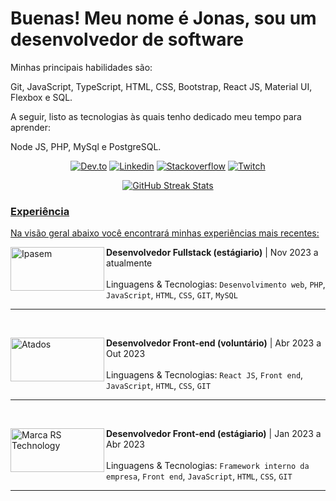  # Buenas! Meu nome é Jonas, sou um desenvolvedor de software

<p>
Minhas principais habilidades são:
 
Git, JavaScript, TypeScript, HTML, CSS, Bootstrap, React JS, Material UI, Flexbox e SQL.

A seguir, listo as tecnologias às quais tenho dedicado meu tempo para aprender:

Node JS, PHP, MySql e PostgreSQL.

</p>

<div align="center"> 
 
 <a href="https://dev.to/jonasamilton" target="_blank"><img src="https://img.shields.io/badge/dev.to-0A0A0A?style=for-the-flat&logo=dev.to&logoColor=white" alt="Dev.to" /></a>
  <a href="https://www.linkedin.com/in/jonas-ag-silva/" target="_blank"><img src="https://img.shields.io/badge/LinkedIn-blue?style=flat&logo=linkedin&labelColor=blue" alt="Linkedin" /></a>
 <a href="https://stackoverflow.com/users/20708881/jonas-silva" target="_blank"><img src="https://img.shields.io/badge/Stack_Overflow-FE7A16?style=for-the-flat&logo=stack-overflow&logoColor=white" alt="Stackoverflow" /></a>
  <a href="https://www.twitch.tv/techjonas" target="_blank"><img src="https://img.shields.io/badge/Twitch-9146FF?style=for-the-flat&logo=twitch&logoColor=white" alt="Twitch" /></a>

  <!--
 <a href="https://www.youtube.com/channel/UCENSb4uzt2RI-N-JKk6CMjw" target="_blank"><img src="https://img.shields.io/badge/YouTube-FF0000?style=for-the-flat&logo=youtube&logoColor=white" alt="Youtube" /></a> -->
 
</div>

<div align="center">
<a href="https://github.com/jonas-amilton">
<img src="https://github-readme-streak-stats.herokuapp.com/?user=jonas-amilton&theme=radical&date_format=j%20M%5B%20Y%5D&currStreakLabel=6FDA44&fire=6FDA44&ring=6FDA44" alt="GitHub Streak Stats"/>
</div>
 
### Experiência
Na visão geral abaixo você encontrará minhas experiências mais recentes:

[<img align="left" height="70px" width="150px" alt="Ipasem" src="http://www.ipasemnh.com.br/img/logo.jpg"/>]([https://rocketseat.com.br/](http://www.ipasemnh.com.br/img/logo.jpg))

**Desenvolvedor Fullstack (estágiario)** | Nov 2023 a atualmente
<br/><br/>
Linguagens & Tecnologias: `Desenvolvimento web`, `PHP`, `JavaScript`, `HTML`, `CSS`, `GIT`, `MySQL`
<hr>
<br/>

[<img align="left" height="70px" width="150px" alt="Atados" src="https://blog.atados.com.br/wp-content/uploads/2017/11/vetorizados_TODOS.png"/>]([https://rocketseat.com.br/](https://blog.atados.com.br/wp-content/uploads/2017/11/vetorizados_TODOS.png))

**Desenvolvedor Front-end (voluntário)** | Abr 2023 a Out 2023
<br/><br/>
Linguagens & Tecnologias: `React JS`, `Front end`, `JavaScript`, `HTML`, `CSS`, `GIT`
<hr>
<br/>



[<img align="left" height="70px" width="150px" alt="Marca RS Technology" src="https://www.marcars.com.br/templates/img/logo-marca-rs.png"/>]([https://rocketseat.com.br/](https://www.marcars.com.br/templates/img/logo-marca-rs.png))

**Desenvolvedor Front-end (estágiario)** | Jan 2023 a Abr 2023
<br/><br/>
Linguagens & Tecnologias: `Framework interno da empresa`, `Front end`, `JavaScript`, `HTML`, `CSS`, `GIT`
<hr>

